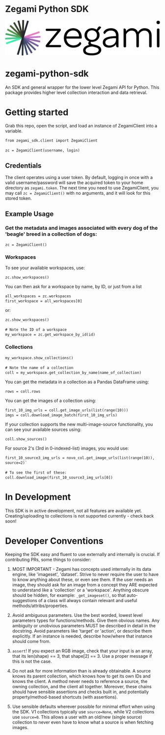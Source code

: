 # Zegami Python SDK

![Zegami](zegami.png)

# zegami-python-sdk
An SDK and general wrapper for the lower level Zegami API for Python. This package provides higher level collection interaction and data retrieval.

# Getting started
Grab this repo, open the script, and load an instance of ZegamiClient into a variable.

```
from zegami_sdk.client import ZegamiClient

zc = ZegamiClient(username, login)
```

## Credentials
The client operates using a user token. By default, logging in once with a valid username/password will save the acquired token to your home directory as
`zegami.token`. The next time you need to use ZegamiClient, you may call `zc = ZegamiClient()` with no arguments, and it will look for this stored token.


## Example Usage
### Get the metadata and images associated with every dog of the 'beagle' breed in a collection of dogs:

```
zc = ZegamiClient()
```

### Workspaces
To see your available workspaces, use:

```
zc.show_workspaces()
```

You can then ask for a workspace by name, by ID, or just from a list
```
all_workspaces = zc.workspaces
first_workspace = all_workspaces[0]
```

or:

```
zc.show_workspaces()

# Note the ID of a workspace
my_workspace = zc.get_workspace_by_id(id)
```


### Collections
```
my_workspace.show_collections()

# Note the name of a collection
coll = my_workspace.get_collection_by_name(name_of_collection)
```


You can get the metadata in a collection as a Pandas DataFrame using:

```
rows = coll.rows
```

You can get the images of a collection using:

```
first_10_img_urls = coll.get_image_urls(list(range(10)))
imgs = coll.download_image_batch(first_10_img_urls)
```

If your collection supports the new multi-image-source functionality, you can see your available sources using:

```
coll.show_sources()
```

For source 2's (3rd in 0-indexed-list) images, you would use:

```
first_10_source3_img_urls = novo_col.get_image_urls(list(range(10)), source=2)`

# To see the first of these:
coll.download_image(first_10_source3_img_urls[0])
```

# In Development
This SDK is in active development, not all features are available yet. Creating/uploading to collections is not supported currently - check back soon!


# Developer Conventions
Keeping the SDK easy and fluent to use externally and internally is crucial. If contributing PRs, some things to consider:

1) MOST IMPORTANT - Zegami has concepts used internally in its data engine, like 'imageset', 'dataset'. Strive to never require the user to have to know anything about these, or even see them. If the user needs an image, they should ask for an image from a concept they ARE expected to understand like a 'collection' or a 'workspace'. Anything obscure should be hidden, for example: `_get_imageset()`, so that auto-suggestions of a class will always contain relevant and useful methods/attribs/properties.

2) Avoid ambiguous parameters. Use the best worded, lowest level parameters types for functions/methods. Give them obvious names. Any ambiguity or unobvious parameters MUST be described in detail in the docstring. Avoid parameters like 'target' or 'action', or describe them explicitly. If an instance is needed, describe how/where that instance should come from.

3) `assert`! If you expect an RGB image, check that your input is an array, that its len(shape) == 3, that shape[2] == 3. Use a proper message if this is not the case.

4) Do not ask for more information than is already obtainable. A source knows its parent collection, which knows how to get its own IDs and knows the client. A method never needs to reference a source, the owning collection, and the client all together. Moreover, these chains should have sensible assertions and checks built in, and potentially property/method-based shortcuts (with assertions).

5) Use sensible defaults wherever possible for minimal effort when using the SDK. V1 collections typically use `source=None`, while V2 collections use `source=0`. This allows a user with an old/new (single source) collection to never even have to know what a source is when fetching images.
